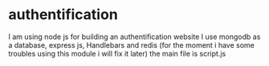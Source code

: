 # authentification
I am using node js for building an authentification website 
I use mongodb as a database, express js, Handlebars and redis (for the moment i have some troubles using this module i will fix it later)
the main file is script.js
